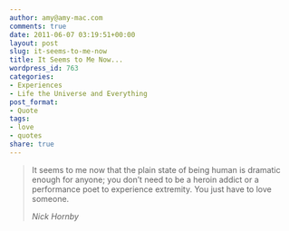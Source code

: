 ```yaml
---
author: amy@amy-mac.com
comments: true
date: 2011-06-07 03:19:51+00:00
layout: post
slug: it-seems-to-me-now
title: It Seems to Me Now...
wordpress_id: 763
categories:
- Experiences
- Life the Universe and Everything
post_format:
- Quote
tags:
- love
- quotes
share: true
---
```


<blockquote>It seems to me now that the plain state of being human is dramatic enough for anyone; you don’t need to be a heroin addict or a performance poet to experience extremity. You just have to love someone.

<cite>Nick Hornby</cite>
</blockquote>

